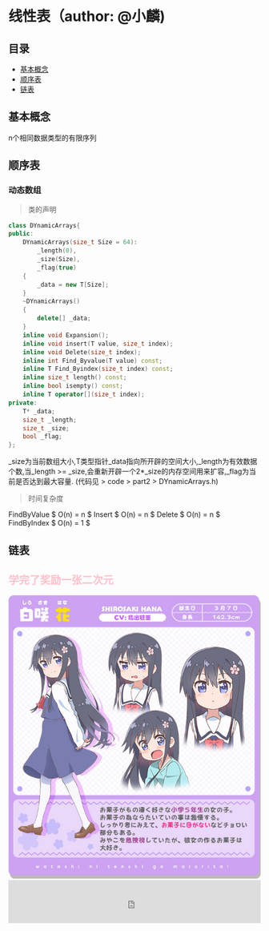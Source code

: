 # 线性表（author: @小麟)
## 目录
* <a href="#1">基本概念</a>
* <a href="#2">顺序表</a>
* <a href="#3">链表</a>
## <a id="1">基本概念</a>
n个相同数据类型的有限序列
## <a id="2">顺序表</a>
### 动态数组
>类的声明
```cpp
class DYnamicArrays{
public:
    DYnamicArrays(size_t Size = 64):
        _length(0),
        _size(Size),
        _flag(true)
    {
        _data = new T[Size]; 
    }
    ~DYnamicArrays()
    {
        delete[] _data;
    }
    inline void Expansion();
    inline void insert(T value, size_t index);
    inline void Delete(size_t index);
    inline int Find_Byvalue(T value) const;
    inline T Find_Byindex(size_t index) const;
    inline size_t length() const;
    inline bool isempty() const;
    inline T operator[](size_t index);
private:
    T* _data;
    size_t _length;
    size_t _size;
    bool _flag;
};
```
_size为当前数组大小,T类型指针_data指向所开辟的空间大小,_length为有效数据个数,当_length >= _size,会重新开辟一个2*_size的内存空间用来扩容,_flag为当前是否达到最大容量.
(代码见 > code > part2 > DYnamicArrays.h)
>时间复杂度

FindByValue $ O(n) = n $
Insert $ O(n) = n $
Delete $ O(n) = n $
FindByIndex $ O(n) = 1 $  
## <a id="3">链表</a>

## <font color=pink>学完了奖励一张二次元</font>
<img src="./part2.jpg" />
<iframe frameborder="no" border="0" marginwidth="0" marginheight="0" width=100% height=86 src="https://music.163.com/outchain/player?type=2&id=1997650590&auto=1&height=66"></iframe>


